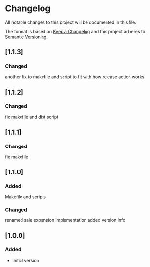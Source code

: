 # Changelog
All notable changes to this project will be documented in this file.

The format is based on [Keep a Changelog](http://keepachangelog.com/en/1.0.0/)
and this project adheres to [Semantic Versioning](http://semver.org/spec/v2.0.0.html).

## [1.1.3]
### Changed
another fix to makefile and script to fit with how release action works
## [1.1.2]
### Changed
fix makefile and dist script
## [1.1.1]
### Changed
fix makefile
## [1.1.0]
### Added
Makefile and scripts

### Changed
renamed sale expansion implementation
added version info

## [1.0.0]
### Added
- Initial version

